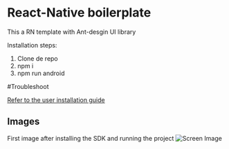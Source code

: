 # React-Native boilerplate 

This a RN template with Ant-desgin UI library

Installation steps:
1. Clone de repo
2. npm i
3. npm run android

#Troubleshoot

[Refer to the user installation guide](https://docs.google.com/document/d/1cwEN5sbAiRQi28vq63DrsLmD2Hsf1X4lqdTHSquO0N4/edit?usp=sharing)


## Images
First image after installing the SDK and running the project 
![Screen Image](https://i.imgur.com/61uaI4h.png)
